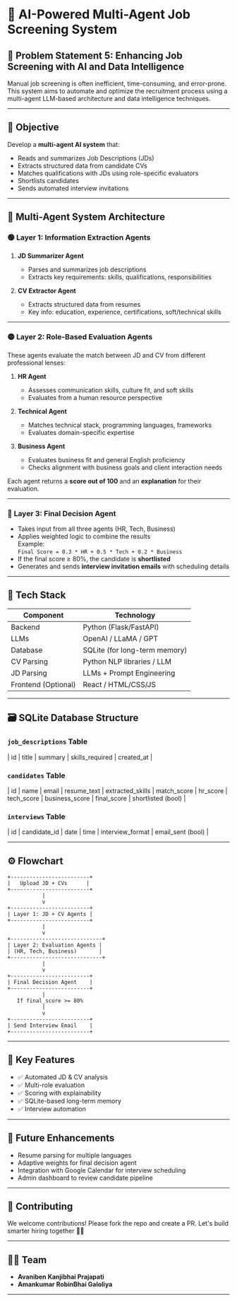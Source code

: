 # 🧠 AI-Powered Multi-Agent Job Screening System

## 🚀 Problem Statement 5: Enhancing Job Screening with AI and Data Intelligence

Manual job screening is often inefficient, time-consuming, and error-prone. This system aims to automate and optimize the recruitment process using a multi-agent LLM-based architecture and data intelligence techniques.

---

## 🎯 Objective

Develop a **multi-agent AI system** that:
- Reads and summarizes Job Descriptions (JDs)
- Extracts structured data from candidate CVs
- Matches qualifications with JDs using role-specific evaluators
- Shortlists candidates
- Sends automated interview invitations

---

## 🧱 Multi-Agent System Architecture

### 🟢 **Layer 1: Information Extraction Agents**
1. **JD Summarizer Agent**
   - Parses and summarizes job descriptions
   - Extracts key requirements: skills, qualifications, responsibilities

2. **CV Extractor Agent**
   - Extracts structured data from resumes
   - Key info: education, experience, certifications, soft/technical skills

---

### 🟡 **Layer 2: Role-Based Evaluation Agents**
These agents evaluate the match between JD and CV from different professional lenses:

1. **HR Agent**
   - Assesses communication skills, culture fit, and soft skills
   - Evaluates from a human resource perspective

2. **Technical Agent**
   - Matches technical stack, programming languages, frameworks
   - Evaluates domain-specific expertise

3. **Business Agent**
   - Evaluates business fit and general English proficiency
   - Checks alignment with business goals and client interaction needs

Each agent returns a **score out of 100** and an **explanation** for their evaluation.

---

### 🔵 **Layer 3: Final Decision Agent**
- Takes input from all three agents (HR, Tech, Business)
- Applies weighted logic to combine the results  
  Example:  
  `Final Score = 0.3 * HR + 0.5 * Tech + 0.2 * Business`
- If the final score ≥ 80%, the candidate is **shortlisted**
- Generates and sends **interview invitation emails** with scheduling details

---

## 💾 Tech Stack

| Component         | Technology              |
|------------------|--------------------------|
| Backend           | Python (Flask/FastAPI)   |
| LLMs              | OpenAI / LLaMA / GPT     |
| Database          | SQLite (for long-term memory) |
| CV Parsing        | Python NLP libraries / LLM |
| JD Parsing        | LLMs + Prompt Engineering |
| Frontend (Optional)| React / HTML/CSS/JS     |

---

## 🗃️ SQLite Database Structure

### `job_descriptions` Table
| id | title | summary | skills_required | created_at |

### `candidates` Table
| id | name | email | resume_text | extracted_skills | match_score | hr_score | tech_score | business_score | final_score | shortlisted (bool) |

### `interviews` Table
| id | candidate_id | date | time | interview_format | email_sent (bool) |

---

## ⚙️ Flowchart

```
+-------------------------+
|   Upload JD + CVs      |
+-------------------------+
           |
           v
+-------------------------+
| Layer 1: JD + CV Agents |
+-------------------------+
           |
           v
+-----------------------------+
| Layer 2: Evaluation Agents |
| (HR, Tech, Business)       |
+-----------------------------+
           |
           v
+-------------------------+
| Final Decision Agent    |
+-------------------------+
           |
   If final_score >= 80%
           |
           v
+-------------------------+
| Send Interview Email    |
+-------------------------+
```

---


## 📌 Key Features

- ✅ Automated JD & CV analysis
- ✅ Multi-role evaluation
- ✅ Scoring with explainability
- ✅ SQLite-based long-term memory
- ✅ Interview automation

---

## 🧠 Future Enhancements

- Resume parsing for multiple languages
- Adaptive weights for final decision agent
- Integration with Google Calendar for interview scheduling
- Admin dashboard to review candidate pipeline

---

## 🤝 Contributing

We welcome contributions! Please fork the repo and create a PR. Let's build smarter hiring together 💼🧠

---

## 👩‍💻 Team

- **Avaniben Kanjibhai Prajapati** 
- **Amankumar RobinBhai Galoliya**

---

